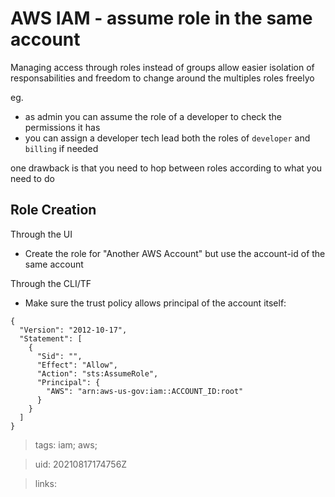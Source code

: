 # AWS IAM - assume role in the same account

Managing access through roles instead of groups allow easier isolation of responsabilities and freedom to change around the multiples roles freelyo

eg. 
- as admin you can assume the role of a developer to check the permissions it has
- you can assign a developer tech lead both the roles of `developer` and `billing` if needed

one drawback is that you need to hop between roles according to what you need to do


## Role Creation

Through the UI
- Create the role for "Another AWS Account" but use the account-id of the same account

Through the CLI/TF
- Make sure the trust policy allows principal of the account itself:
```
{
  "Version": "2012-10-17",
  "Statement": [
    {
      "Sid": "",
      "Effect": "Allow",
      "Action": "sts:AssumeRole",
      "Principal": {
        "AWS": "arn:aws-us-gov:iam::ACCOUNT_ID:root"
      }
    }
  ]
}
```

> tags: iam; aws; 

> uid: 20210817174756Z

> links: 

